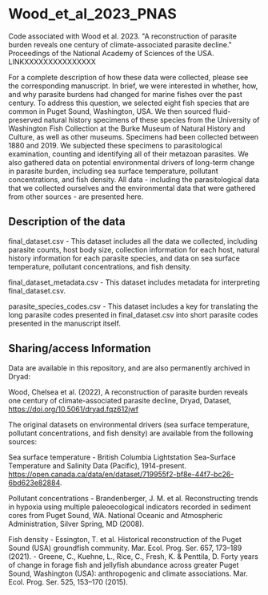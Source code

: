 # Wood_et_al_2023_PNAS

Code associated with Wood et al. 2023. "A reconstruction of parasite burden reveals one century of climate-associated parasite decline." Proceedings of the National Academy of Sciences of the USA. LINKXXXXXXXXXXXXXXX

For a complete description of how these data were collected, please see the corresponding manuscript. In brief, we were interested in whether, how, and why parasite burdens had changed for marine fishes over the past century. To address this question, we selected eight fish species that are common in Puget Sound, Washington, USA. We then sourced fluid-preserved natural history specimens of these species from the University of Washington Fish Collection at the Burke Museum of Natural History and Culture, as well as other museums. Specimens had been collected between 1880 and 2019. We subjected these specimens to parasitological examination, counting and identifying all of their metazoan parasites. We also gathered data on potential environmental drivers of long-term change in parasite burden, including sea surface temperature, pollutant concentrations, and fish density. All data - including the parasitological data that we collected ourselves and the environmental data that were gathered from other sources - are presented here.


## Description of the data

final_dataset.csv - This dataset includes all the data we collected, including parasite counts, host body size, collection information for each host, natural history information for each parasite species, and data on sea surface temperature, pollutant concentrations, and fish density.

final_dataset_metadata.csv - This dataset includes metadata for interpreting final_dataset.csv.

parasite_species_codes.csv - This dataset includes a key for translating the long parasite codes presented in final_dataset.csv into short parasite codes presented in the manuscript itself.


## Sharing/access Information

Data are available in this repository, and are also permanently archived in Dryad:

Wood, Chelsea et al. (2022), A reconstruction of parasite burden reveals one century of climate-associated parasite decline, Dryad, Dataset, https://doi.org/10.5061/dryad.fqz612jwf

The original datasets on environmental drivers (sea surface temperature, pollutant concentrations, and fish density) are available from the following sources:

Sea surface temperature - British Columbia Lightstation Sea-Surface Temperature and Salinity Data (Pacific), 1914-present. https://open.canada.ca/data/en/dataset/719955f2-bf8e-44f7-bc26-6bd623e82884.

Pollutant concentrations - Brandenberger, J. M. et al. Reconstructing trends in hypoxia using multiple paleoecological indicators recorded in sediment cores from Puget Sound, WA. National Oceanic and Atmospheric Administration, Silver Spring, MD (2008).

Fish density - Essington, T. et al. Historical reconstruction of the Puget Sound (USA) groundfish community. Mar. Ecol. Prog. Ser. 657, 173–189 (2021). - Greene, C., Kuehne, L., Rice, C., Fresh, K. & Penttila, D. Forty years of change in forage fish and jellyfish abundance across greater Puget Sound, Washington (USA): anthropogenic and climate associations. Mar. Ecol. Prog. Ser. 525, 153–170 (2015).
